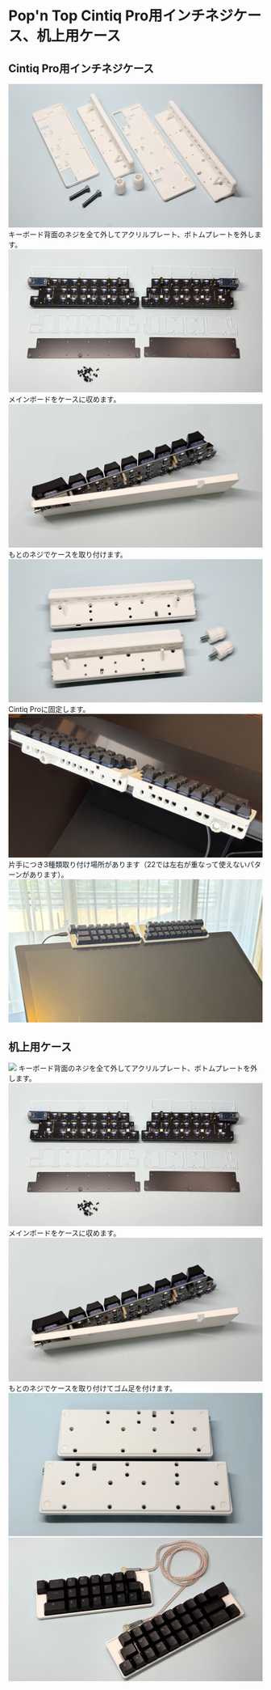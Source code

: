 # Pop'n Top Cintiq Pro用インチネジケース、机上用ケース

## Cintiq Pro用インチネジケース

![](img/case/IMG_4292.jpg)
キーボード背面のネジを全て外してアクリルプレート、ボトムプレートを外します。
![](img/case/IMG_4127.jpg)
メインボードをケースに収めます。
![](img/case/IMG_4151.jpg)
もとのネジでケースを取り付けます。
![](img/case/IMG_4301.jpg)
Cintiq Proに固定します。
![](img/case/IMG_4310.jpg)
片手につき3種類取り付け場所があります（22では左右が重なって使えないパターンがあります）。
![](img/case/IMG_4315.jpg)


## 机上用ケース

![](img/case/MG_4114.jpg)
キーボード背面のネジを全て外してアクリルプレート、ボトムプレートを外します。
![](img/case/IMG_4127.jpg)
メインボードをケースに収めます。
![](img/case/IMG_4151.jpg)
もとのネジでケースを取り付けてゴム足を付けます。
![](img/case/IMG_4169.jpg)
![](img/case/IMG_4177.jpg)


